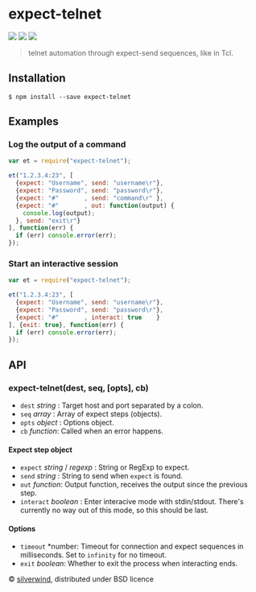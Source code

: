 # expect-telnet
[![](https://img.shields.io/npm/v/expect-telnet.svg?style=flat)](https://www.npmjs.org/package/expect-telnet) [![](https://img.shields.io/npm/dm/expect-telnet.svg)](https://www.npmjs.org/package/expect-telnet) [![](https://api.travis-ci.org/silverwind/expect-telnet.svg?style=flat)](https://travis-ci.org/silverwind/expect-telnet)
> telnet automation through expect-send sequences, like in Tcl.

## Installation
```
$ npm install --save expect-telnet
```
## Examples
### Log the output of a command
```js
var et = require("expect-telnet");

et("1.2.3.4:23", [
  {expect: "Username", send: "username\r"},
  {expect: "Password", send: "password\r"},
  {expect: "#"       , send: "command\r" },
  {expect: "#"       , out: function(output) {
    console.log(output);
  }, send: "exit\r"}
], function(err) {
  if (err) console.error(err);
});
```
### Start an interactive session
```js
var et = require("expect-telnet");

et("1.2.3.4:23", [
  {expect: "Username", send: "username\r"},
  {expect: "Password", send: "password\r"},
  {expect: "#"       , interact: true    }
], {exit: true}, function(err) {
  if (err) console.error(err);
});
```

## API
### expect-telnet(dest, seq, [opts], cb)
- `dest` *string*  : Target host and port separated by a colon.
- `seq`  *array*   : Array of expect steps (objects).
- `opts` *object*  : Options object.
- `cb`   *function*: Called when an error happens.

#### Expect step object
- `expect`   *string* / *regexp* : String or RegExp to expect.
- `send`     *string*  : String to send when `expect` is found.
- `out`      *function*: Output function, receives the output since the previous step.
- `interact` *boolean* : Enter interacive mode with stdin/stdout. There's currently no way out of this mode, so this should be last.

#### Options
- `timeout` *number: Timeout for connection and expect sequences in milliseconds. Set to `infinity` for no timeout.
- `exit`  *boolean*: Whether to exit the process when interacting ends.

© [silverwind](https://github.com/silverwind), distributed under BSD licence
